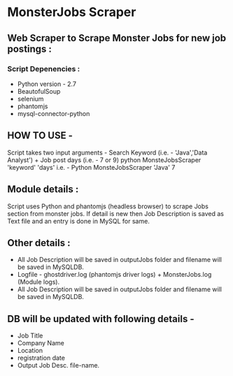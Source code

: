 # MonsterJobs Scraper


## Web Scraper to Scrape Monster Jobs for new job postings :

### Script Depenencies :
*  Python version - 2.7
*  BeautofulSoup
*  selenium         
*  phantomjs  
*  mysql-connector-python

## HOW TO USE -  

Script takes two input arguments - Search Keyword (i.e. - 'Java','Data Analyst') + Job post days (i.e. - 7 or 9)
python MonsteJobsScraper 'keyword' 'days' i.e. - Python MonsteJobsScraper 'Java' 7

## Module details : 

Script uses Python and phantomjs (headless browser) to scrape Jobs section from monster jobs.
If detail is new then Job Description is saved as Text file and an entry is done in MySQL for same.


## Other details :

* All Job Description will be saved in outputJobs folder and filename will be saved in MySQLDB.
* Logfile - ghostdriver.log (phantomjs driver logs)  +   MonsterJobs.log (Module logs).
* All Job Description will be saved in outputJobs folder and filename will be saved in MySQLDB.


## DB will be updated with following details - 
* Job Title
* Company Name
* Location
* registration date
* Output Job Desc. file-name.
